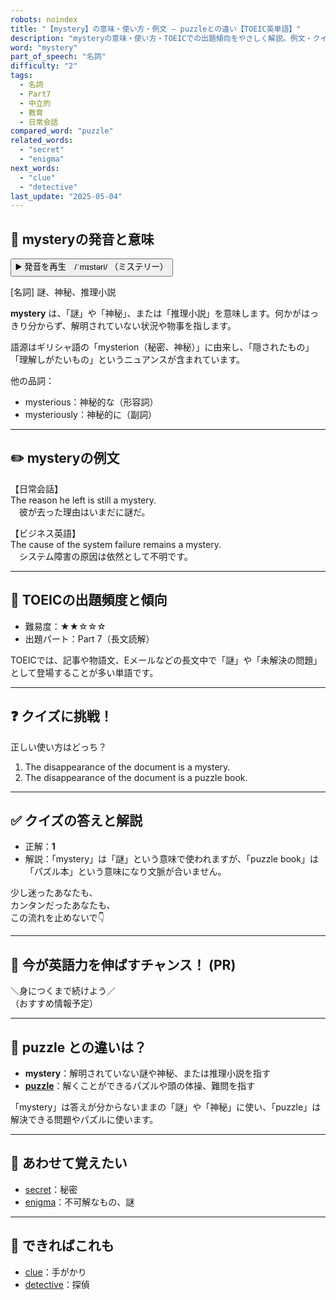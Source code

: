 ```yaml
---
robots: noindex
title: "【mystery】の意味・使い方・例文 ― puzzleとの違い【TOEIC英単語】"
description: "mysteryの意味・使い方・TOEICでの出題傾向をやさしく解説。例文・クイズ付きでpuzzleとの違いもわかりやすく学べます。"
word: "mystery"
part_of_speech: "名詞"
difficulty: "2"
tags:
  - 名詞
  - Part7
  - 中立的
  - 教育
  - 日常会話
compared_word: "puzzle"
related_words:
  - "secret"
  - "enigma"
next_words:
  - "clue"
  - "detective"
last_update: "2025-05-04"
---
```


## 🔰 mysteryの発音と意味

<button class="play-audio" onclick="playTTS('mystery')">
  <span class="play-audio-main">
    ▶️ 発音を再生　/ˈmɪstəri/
  </span>
  <span class="play-audio-sub">
    （ミステリー）
  </span>
</button>

[名詞] 謎、神秘、推理小説

**mystery** は、「謎」や「神秘」、または「推理小説」を意味します。何かがはっきり分からず、解明されていない状況や物事を指します。

語源はギリシャ語の「mysterion（秘密、神秘）」に由来し、「隠されたもの」「理解しがたいもの」というニュアンスが含まれています。

他の品詞：  
- mysterious：神秘的な（形容詞）
- mysteriously：神秘的に（副詞）

---

## ✏️ mysteryの例文

【日常会話】  
The reason he left is still a mystery.  
　彼が去った理由はいまだに謎だ。

【ビジネス英語】  
The cause of the system failure remains a mystery.  
　システム障害の原因は依然として不明です。

---

## 🎯 TOEICの出題頻度と傾向

- 難易度：★★☆☆☆
- 出題パート：Part 7（長文読解）

TOEICでは、記事や物語文、Eメールなどの長文中で「謎」や「未解決の問題」として登場することが多い単語です。

---

## ❓ クイズに挑戦！

正しい使い方はどっち？

1. The disappearance of the document is a mystery.  
2. The disappearance of the document is a puzzle book.

---

## ✅ クイズの答えと解説

- 正解：**1**
- 解説：「mystery」は「謎」という意味で使われますが、「puzzle book」は「パズル本」という意味になり文脈が合いません。

少し迷ったあなたも、  
カンタンだったあなたも、  
この流れを止めないで👇️

---

## 🚀 今が英語力を伸ばすチャンス！ (PR)

<div class="info-center">
＼身につくまで続けよう／<br>  
（おすすめ情報予定）
</div>

---

## 🤔  puzzle との違いは？

- **mystery**：解明されていない謎や神秘、または推理小説を指す
- **[puzzle](/word/puzzle)**：解くことができるパズルや頭の体操、難問を指す

「mystery」は答えが分からないままの「謎」や「神秘」に使い、「puzzle」は解決できる問題やパズルに使います。

---

## 🧩 あわせて覚えたい

- [secret](/word/secret)：秘密
- [enigma](/word/enigma)：不可解なもの、謎

---

## 📖 できればこれも

- [clue](/word/clue)：手がかり
- [detective](/word/detective)：探偵

<!-- cvid: aid36_bid24 -->
